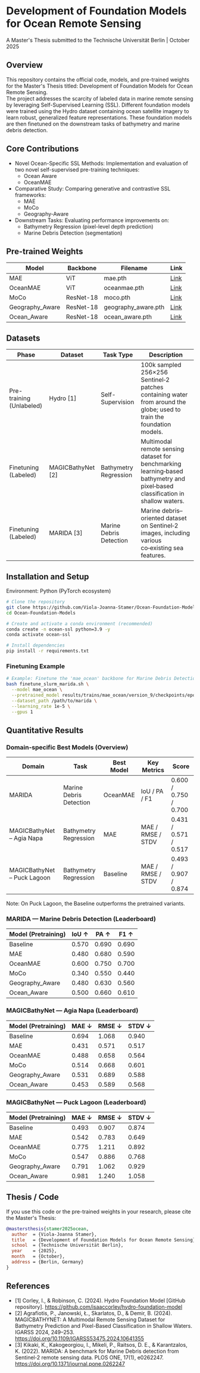 # Development of Foundation Models for Ocean Remote Sensing

A Master's Thesis submitted to the Technische Universität Berlin | October 2025

## Overview
This repository contains the official code, models, and pre-trained weights for the Master's Thesis titled: Development of Foundation Models for Ocean Remote Sensing.  
The project addresses the scarcity of labeled data in marine remote sensing by leveraging Self-Supervised Learning (SSL). Different foundation models were trained using the Hydro dataset containing ocean satellite imagery to learn robust, generalized feature representations. These foundation models are then finetuned on the downstream tasks of bathymetry and marine debris detection.

## Core Contributions
- Novel Ocean-Specific SSL Methods: Implementation and evaluation of two novel self-supervised pre-training techniques:
  - Ocean Aware
  - OceanMAE
- Comparative Study: Comparing generative and contrastive SSL frameworks:
  - MAE
  - MoCo
  - Geography-Aware
- Downstream Tasks: Evaluating performance improvements on:
  - Bathymetry Regression (pixel-level depth prediction)
  - Marine Debris Detection (segmentation)

## Pre-trained Weights
| Model           | Backbone  | Filename            | Link |
|-----------------|-----------|---------------------|------|
| MAE             | ViT       | mae.pth             | [Link](https://drive.google.com/file/d/1dkHYFvrxBT_FNtivaYq_bD6yroSfLVzW/view?usp=share_link) |
| OceanMAE        | ViT       | oceanmae.pth        | [Link](https://drive.google.com/file/d/1A-lkt7N45A4EVDLRPhWAf-sLF5g0wyb5/view?usp=share_link) |
| MoCo            | ResNet-18 | moco.pth            | [Link](https://drive.google.com/file/d/1NwGWX_V6GuG6YReHJImHlM0mDbESVE86/view?usp=share_link) |
| Geography_Aware | ResNet-18 | geography_aware.pth | [Link](https://drive.google.com/file/d/1vouzF9IO_7MBSGYGnuL-mTQMpkQgIsMd/view?usp=share_link) |
| Ocean_Aware     | ResNet-18 | ocean_aware.pth     | [Link](https://drive.google.com/file/d/1hP7A_2NjRmaFIyan39dQ2vvDUTVvvi33/view?usp=share_link) |

## Datasets
| Phase                     | Dataset          | Task Type              | Description |
|--------------------------|------------------|------------------------|-------------|
| Pre-training (Unlabeled) | Hydro [1]        | Self-Supervision       | 100k sampled 256×256 Sentinel‑2 patches containing water from around the globe; used to train the foundation models. |
| Finetuning (Labeled)     | MAGICBathyNet [2]| Bathymetry Regression  | Multimodal remote sensing dataset for benchmarking learning‑based bathymetry and pixel‑based classification in shallow waters. |
| Finetuning (Labeled)     | MARIDA [3]       | Marine Debris Detection| Marine debris–oriented dataset on Sentinel‑2 images, including various co‑existing sea features. |

## Installation and Setup
Environment: Python (PyTorch ecosystem)

```bash
# Clone the repository
git clone https://github.com/Viola-Joanna-Stamer/Ocean-Foundation-Models.git
cd Ocean-Foundation-Models

# Create and activate a conda environment (recommended)
conda create -n ocean-ssl python=3.9 -y
conda activate ocean-ssl

# Install dependencies
pip install -r requirements.txt
```

### Finetuning Example
```bash
# Example: Finetune the 'mae_ocean' backbone for Marine Debris Detection (MARIDA)
bash finetune_slurm_marida.sh \
  --model mae_ocean \
  --pretrained_model results/trains/mae_ocean/version_9/checkpoints/epoch=99-step=2900.ckpt \
  --dataset_path /path/to/marida \
  --learning_rate 1e-5 \
  --gpus 1
```

## Quantitative Results

### Domain-specific Best Models (Overview)
| Domain | Task | Best Model | Key Metrics | Score |
|--------|------|------------|-------------|-------|
| MARIDA | Marine Debris Detection | OceanMAE | IoU / PA / F1 | 0.600 / 0.750 / 0.700 |
| MAGICBathyNet – Agia Napa | Bathymetry Regression | MAE | MAE / RMSE / STDV | 0.431 / 0.571 / 0.517 |
| MAGICBathyNet – Puck Lagoon | Bathymetry Regression | Baseline | MAE / RMSE / STDV | 0.493 / 0.907 / 0.874 |

Note: On Puck Lagoon, the Baseline outperforms the pretrained variants.

### MARIDA — Marine Debris Detection (Leaderboard)
| Model (Pretraining) | IoU ↑ | PA ↑ | F1 ↑ |
|---------------------|-------|------|------|
| Baseline | 0.570 | 0.690 | 0.690 |
| MAE | 0.480 | 0.680 | 0.590 |
| OceanMAE | 0.600 | 0.750 | 0.700 |
| MoCo | 0.340 | 0.550 | 0.440 |
| Geography_Aware | 0.480 | 0.630 | 0.560 |
| Ocean_Aware | 0.500 | 0.660 | 0.610 |

### MAGICBathyNet — Agia Napa (Leaderboard)
| Model (Pretraining) | MAE ↓ | RMSE ↓ | STDV ↓ |
|---------------------|--------|--------|--------|
| Baseline | 0.694 | 1.068 | 0.940 |
| MAE | 0.431 | 0.571 | 0.517 |
| OceanMAE | 0.488 | 0.658 | 0.564 |
| MoCo | 0.514 | 0.668 | 0.601 |
| Geography_Aware | 0.531 | 0.689 | 0.588 |
| Ocean_Aware | 0.453 | 0.589 | 0.568 |

### MAGICBathyNet — Puck Lagoon (Leaderboard)
| Model (Pretraining) | MAE ↓ | RMSE ↓ | STDV ↓ |
|---------------------|--------|--------|--------|
| Baseline | 0.493 | 0.907 | 0.874 |
| MAE | 0.542 | 0.783 | 0.649 |
| OceanMAE | 0.775 | 1.211 | 0.892 |
| MoCo | 0.547 | 0.886 | 0.768 |
| Geography_Aware | 0.791 | 1.062 | 0.929 |
| Ocean_Aware | 0.981 | 1.240 | 1.058 |

## Thesis / Code
If you use this code or the pre-trained weights in your research, please cite the Master's Thesis:
```bibtex
@mastersthesis{stamer2025ocean,
  author  = {Viola-Joanna Stamer},
  title   = {Development of Foundation Models for Ocean Remote Sensing},
  school  = {Technische Universität Berlin},
  year    = {2025},
  month   = {October},
  address = {Berlin, Germany}
}
```

## References
- [1] Corley, I., & Robinson, C. (2024). Hydro Foundation Model [GitHub repository]. https://github.com/isaaccorley/hydro-foundation-model
- [2] Agrafiotis, P., Janowski, Ł., Skarlatos, D., & Demir, B. (2024). MAGICBATHYNET: A Multimodal Remote Sensing Dataset for Bathymetry Prediction and Pixel-Based Classification in Shallow Waters. IGARSS 2024, 249–253. https://doi.org/10.1109/IGARSS53475.2024.10641355
- [3] Kikaki, K., Kakogeorgiou, I., Mikeli, P., Raitsos, D. E., & Karantzalos, K. (2022). MARIDA: A benchmark for Marine Debris detection from Sentinel‑2 remote sensing data. PLOS ONE, 17(1), e0262247. https://doi.org/10.1371/journal.pone.0262247
